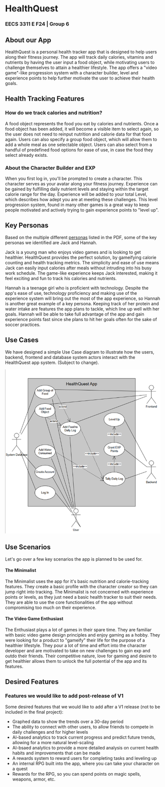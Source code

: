 # HealthQuest
### EECS 3311 E F24 | Group 6

## About our App

HealthQuest is a personal health tracker app that is designed to help users along their fitness journey. The app will track daily calories, vitamins and nutrients by having the user 
input a food object, while motivating users to challenge themselves to attain a healthier lifestyle.  The app offers a "video game"-like progression system with a character builder,
level and experience points to help further motivate the user to achieve their health goals.

## Health Tracking Features
### How do we track calories and nutrition?

A food object represents the food you eat by calories and nutrients. Once a food object has 
been added, it will become a visible item to select again, so the user does not need to 
reinput nutrition and calorie data for that food again.  Users can also specify a group food 
object, which will allow them to add a whole meal as one selectable object.  Users can also 
select from a handful of predefined food options for ease of use, in case the food they 
select already exists.

### About the Character Builder and EXP

When you first log in, you'll be prompted to create a character.  This character serves as
your avatar along your fitness journey.  Experience can be gained by fulfilling daily nutrient
levels and staying within the target calorie range for the day.  Experience will be added to 
your total Level, which describes how adept you are at meeting these challenges.  This level
progression system, found in many other games is a great way to keep people motivated and
actively trying to gain experience points to "level up".

## Key Personas

Based on the multiple different [personas](personas.pdf) listed in the PDF, some of the key personas we 
identified are Jack and Hannah.  

Jack is a young man who enjoys video games and is looking to get healthier.  HealthQuest 
provides the perfect solution, by gameifying calorie counting and health tracking metrics.
The simplicity and ease of use means Jack can easily input calories after meals without 
intruding into his busy work schedule.  The game-like experience keeps Jack interested, 
making it feel exciting and fun to track his calories and nutrients.

Hannah is a teenage girl who is proficient with technology.  Despite the app's ease of use,
technology proficiency and making use of the experience system will bring out the most
of the app experience, so Hannah is another great example of a key persona.  Keeping track
of her protein and water intake are features the app plans to tackle, which line up well with
her goals.  Hannah will be able to take full advantage of the app and gain experience points
fast since she plans to hit her goals often for the sake of soccer practices.

## Use Cases

We have designed a simple Use Case diagram to illustrate how the users, backend, frontend and
database system actors interact with the HealthQuest app system.  (Subject to change).

![Use Case Diagram, HealthQuest Application](HealthQuest_sprint0_use_case_diagram.png)

## Use Scenarios

Let's go over a few key scenarios the app is planned to be used for.

#### The Minimalist
The Minimalist uses the app for it's basic nutrition and calorie-tracking features.  They
create a basic profile with the character creator so they can jump right into tracking. 
The Minimalist is not concerned with experience points or levels, as they just need a basic
health tracker to suit their needs.  They are able to use the core functionalities of the app
without compromising too much on their experience.

#### The Video Game Enthusiast
The Enthusiast plays a lot of games in their spare time.  They are familiar with basic video
game design principles and enjoy gaming as a hobby.  They were looking for a product to 
"gameify" their life for the purpose of a healthier lifestyle.  They pour a lot of time and
effort into the character developer and are motivated to take on new challenges to gain exp
and outdo their friends.  Their competitive nature, love for gaming and desire to get 
healthier allows them to unlock the full potential of the app and its features.

## Desired Features
### Features we would like to add post-release of V1

Some desired features that we would like to add after a V1 release (not to be included in the final project):
- Graphed data to show the trends over a 30-day period
- The ability to connect with other users, to allow friends to compete in daily challenges and for higher levels
- AI-based analytics to track current progress and predict future trends, allowing for a more natural level-scaling
- AI-bsaed analytics to provide a more detailed analysis on current health habits and improvements that can be made
- A rewards system to reward users for completing tasks and leveling up
- An internal RPG built into the app, where you can take your character on a quest
- Rewards for the RPG, so you can spend points on magic spells, weapons, armor, etc.